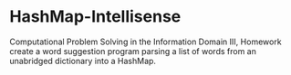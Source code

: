 # HashMap-Intellisense
Computational Problem Solving in the Information Domain III, Homework create a word suggestion program parsing a list of words from an unabridged dictionary into a HashMap.
